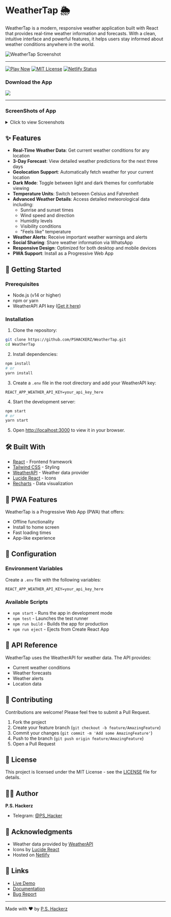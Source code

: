 # WeatherTap 🌦️

WeatherTap is a modern, responsive weather application built with React that provides real-time weather information and forecasts. With a clean, intuitive interface and powerful features, it helps users stay informed about weather conditions anywhere in the world.

![WeatherTap Screenshot](https://i.postimg.cc/fTpP6LjM/68747470733a2f2f692e706f7374696d672e63632f6b5874436b4e31722f6c6f676f2e706e67.png)

---

[![Play Now](https://img.shields.io/badge/Play%20Now-Live%20Demo-blue)](https://Weathertap.netlify.app/)
[![MIT License](https://img.shields.io/badge/License-MIT-green.svg)](https://choosealicense.com/licenses/mit/)
[![Netlify Status](https://api.netlify.com/api/v1/badges/1c7a6221-b617-4a01-bc1e-48a84a43622b/deploy-status)](https://app.netlify.com/sites/weathertap/deploys)



### Download the App

<a href="https://www.amazon.in/dp/B0D713LTZ4">
    <img src="https://static.itch.io/images/store_badges/amazon.png" 
         srcset="https://static.itch.io/images/store_badges/amazon.png 1x, https://static.itch.io/images/store_badges/amazon@2x.png 2x">
</a>

----

### ScreenShots of App
<details>
  <summary>Click to view Screenshots</summary>
  <img src="https://i.postimg.cc/V64tCJLM/1.png" width="500">
  <img src="https://i.postimg.cc/rsPtf74w/2.png" width="500">
  <img src="https://i.postimg.cc/9FD9DF3R/3.png" width="500">
  <img src="https://i.postimg.cc/fW2XWSPQ/4.png" width="500">
</details>


## ✨ Features

- **Real-Time Weather Data**: Get current weather conditions for any location
- **3-Day Forecast**: View detailed weather predictions for the next three days
- **Geolocation Support**: Automatically fetch weather for your current location
- **Dark Mode**: Toggle between light and dark themes for comfortable viewing
- **Temperature Units**: Switch between Celsius and Fahrenheit
- **Advanced Weather Details**: Access detailed meteorological data including:
  - Sunrise and sunset times
  - Wind speed and direction
  - Humidity levels
  - Visibility conditions
  - "Feels like" temperature
- **Weather Alerts**: Receive important weather warnings and alerts
- **Social Sharing**: Share weather information via WhatsApp
- **Responsive Design**: Optimized for both desktop and mobile devices
- **PWA Support**: Install as a Progressive Web App

## 🚀 Getting Started

### Prerequisites

- Node.js (v14 or higher)
- npm or yarn
- WeatherAPI API key ([Get it here](https://www.weatherapi.com/))

### Installation

1. Clone the repository:
```bash
git clone https://github.com/PSHACKERZ/WeatherTap.git
cd WeatherTap
```

2. Install dependencies:
```bash
npm install
# or
yarn install
```

3. Create a `.env` file in the root directory and add your WeatherAPI key:
```env
REACT_APP_WEATHER_API_KEY=your_api_key_here
```

4. Start the development server:
```bash
npm start
# or
yarn start
```

5. Open [http://localhost:3000](http://localhost:3000) to view it in your browser.

## 🛠️ Built With

- [React](https://reactjs.org/) - Frontend framework
- [Tailwind CSS](https://tailwindcss.com/) - Styling
- [WeatherAPI](https://www.weatherapi.com/) - Weather data provider
- [Lucide React](https://lucide.dev/) - Icons
- [Recharts](https://recharts.org/) - Data visualization

## 📱 PWA Features

WeatherTap is a Progressive Web App (PWA) that offers:
- Offline functionality
- Install to home screen
- Fast loading times
- App-like experience

## 🔧 Configuration

### Environment Variables

Create a `.env` file with the following variables:

```env
REACT_APP_WEATHER_API_KEY=your_api_key_here
```

### Available Scripts

- `npm start` - Runs the app in development mode
- `npm test` - Launches the test runner
- `npm run build` - Builds the app for production
- `npm run eject` - Ejects from Create React App

## 📄 API Reference

WeatherTap uses the WeatherAPI for weather data. The API provides:
- Current weather conditions
- Weather forecasts
- Weather alerts
- Location data

## 🤝 Contributing

Contributions are welcome! Please feel free to submit a Pull Request.

1. Fork the project
2. Create your feature branch (`git checkout -b feature/AmazingFeature`)
3. Commit your changes (`git commit -m 'Add some AmazingFeature'`)
4. Push to the branch (`git push origin feature/AmazingFeature`)
5. Open a Pull Request

## 📝 License

This project is licensed under the MIT License - see the [LICENSE](LICENSE) file for details.

## 👨‍💻 Author

**P.S. Hackerz**
- Telegram: [@PS_Hacker](https://t.me/PS_Hacker)

## 🙏 Acknowledgments

- Weather data provided by [WeatherAPI](https://www.weatherapi.com/)
- Icons by [Lucide React](https://lucide.dev/)
- Hosted on [Netlify](https://www.netlify.com/)

## 🔗 Links

- [Live Demo](https://weathertap.netlify.app/)
- [Documentation](https://github.com/PSHACKERZ/WeatherTap/wiki)
- [Bug Report](https://github.com/PSHACKERZ/WeatherTap/issues)

---

Made with ❤️ by [P.S. Hackerz](https://t.me/pshackerzofficial)
